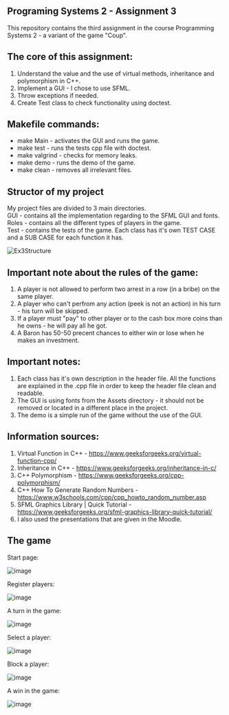 Programing Systems 2 - Assignment 3
-
This repository contains the third assignment in the course Programming Systems 2 - a variant of the game "Coup".

The core of this assignment:
-
1. Understand the value and the use of virtual methods, inheritance and polymorphism in C++.
2. Implement a GUI - I chose to use SFML.
3. Throw exceptions if needed.
4. Create Test class to check functionality using doctest.

Makefile commands:
-
- make Main - activates the GUI and runs the game.
- make test - runs the tests cpp file with doctest.
- make valgrind - checks for memory leaks.
- make demo - runs the demo of the game.
- make clean - removes all irrelevant files.

Structor of my project
-
My project files are divided to 3 main directories.  
GUI - contains all the implementation regarding to the SFML GUI and fonts.  
Roles - contains all the different types of players in the game.  
Test - contains the tests of the game. Each class has it's own TEST CASE and a SUB CASE for each function it has.  

![Ex3Structure](https://github.com/user-attachments/assets/96080092-f97b-44ed-b59d-09736c3419ca)

Important note about the rules of the game:
-
1. A player is not allowed to perform two arrest in a row (in a bribe) on the same player.
2. A player who can't perfrom any action (peek is not an action) in his turn - his turn will be skipped.
3. If a player must "pay" to other player or to the cash box more coins than he owns - he will pay all he got.
4. A Baron has 50-50 precent chances to either win or lose when he makes an investment.

Important notes:
-
1. Each class has it's own description in the header file. All the functions are explained in the .cpp file in order to keep the header file clean and readable.
2. The GUI is using fonts from the Assets directory - it should not be removed or located in a different place in the project.
3. The demo is a simple run of the game without the use of the GUI.

Information sources:
-
1. Virtual Function in C++ - https://www.geeksforgeeks.org/virtual-function-cpp/
2. Inheritance in C++ - https://www.geeksforgeeks.org/inheritance-in-c/
3. C++ Polymorphism - https://www.geeksforgeeks.org/cpp-polymorphism/
4. C++ How To Generate Random Numbers - https://www.w3schools.com/cpp/cpp_howto_random_number.asp
5. SFML Graphics Library | Quick Tutorial - https://www.geeksforgeeks.org/sfml-graphics-library-quick-tutorial/
6. I also used the presentations that are given in the Moodle.

The game
-
Start page:

![image](https://github.com/user-attachments/assets/ba9aed30-b2d0-4607-bf39-b9eaf25e7c4b)

Register players:

![image](https://github.com/user-attachments/assets/7c319c2c-7e0e-4541-8f19-c4d2cba067cd)

A turn in the game:

![image](https://github.com/user-attachments/assets/45a2265a-650b-451d-8693-1f44fd9afd7d)

Select a player:

![image](https://github.com/user-attachments/assets/fa579dad-629b-4147-87b5-f936692ea99e)

Block a player:

![image](https://github.com/user-attachments/assets/f14330e7-3fed-49ed-af62-9034220576eb)

A win in the game:

![image](https://github.com/user-attachments/assets/b1658be0-6b7b-47f0-b4e2-f610a29d2458)
